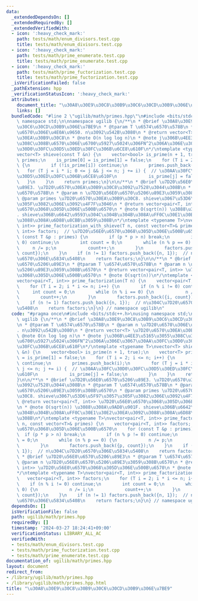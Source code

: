 ```yaml
---
data:
  _extendedDependsOn: []
  _extendedRequiredBy: []
  _extendedVerifiedWith:
  - icon: ':heavy_check_mark:'
    path: tests/math/enum_divisors.test.cpp
    title: tests/math/enum_divisors.test.cpp
  - icon: ':heavy_check_mark:'
    path: tests/math/prime_enumerate.test.cpp
    title: tests/math/prime_enumerate.test.cpp
  - icon: ':heavy_check_mark:'
    path: tests/math/prime_fuctorization.test.cpp
    title: tests/math/prime_fuctorization.test.cpp
  _isVerificationFailed: false
  _pathExtension: hpp
  _verificationStatusIcon: ':heavy_check_mark:'
  attributes:
    document_title: "\u30A8\u30E9\u30C8\u30B9\u30C6\u30CD\u30B9\u306E\u7BE9"
    links: []
  bundledCode: "#line 2 \"ugilib/math/primes.hpp\"\n#include <bits/stdc++.h>\nusing\
    \ namespace std;\n\nnamespace ugilib {\n/**\n * @brief \u30A8\u30E9\u30C8\u30B9\
    \u30C6\u30CD\u30B9\u306E\u7BE9\n * @tparam T \u6574\u6570\u578B\n * @param n \u7D20\
    \u6570\u306E\u4E0A\u9650. n\u3092\u542B\u3080\n * @return vector<T> \u7D20\u6570\
    \u30EA\u30B9\u30C8\n * @note O(n log log n)\n * @note j\u306B\u4EE3\u5165\u3055\
    \u308C\u308B\u6570\u306E\u6700\u5927\u5024\u306FN^2\u306A\u306E\u3067\u30AA\u30FC\
    \u30D0\u30FC\u30D5\u30ED\u30FC\u306B\u6CE8\u610F\n*/\ntemplate <typename T>\n\
    vector<T> shieve(const T &n) {\n    vector<bool> is_prime(n + 1, true);\n    vector<T>\
    \ primes;\n    is_prime[0] = is_prime[1] = false;\n    for (T i = 2; i <= n; i++)\
    \ {\n        if (!is_prime[i]) continue;\n        primes.push_back(i);\n     \
    \   for (T j = i * i; 0 <= j && j <= n; j += i) {  // \u30AA\u30FC\u30D0\u30FC\
    \u30D5\u30ED\u30FC\u306B\u6CE8\u610F\n            is_prime[j] = false;\n     \
    \   }\n    }\n    return primes;\n}\n\n/**\n * @brief \u7D20\u56E0\u6570\u5206\
    \u89E3. \u7D20\u6570\u30EA\u30B9\u30C8\u3092\u7528\u3044\u308B\n * @tparam T \u6574\
    \u6570\u578B\n * @param n \u7D20\u56E0\u6570\u5206\u89E3\u3059\u308B\u6570\n *\
    \ @param primes \u7D20\u6570\u30EA\u30B9\u30C8. shieve\u3067\u53D6\u5F97\u3057\
    \u305F\u3082\u306E\u3092\u4F7F\u3046\n * @return vector<pair<T, int>> \u7D20\u56E0\
    \u6570\u3068\u305D\u306E\u500B\u6570\n * @note O(sqrt(n)) \u3088\u308A\u9AD8\u901F\
    . shieve\u306B\u6642\u9593\u304C\u304B\u304B\u308A\uFF0C\u30E1\u30E2\u30EA\u3092\
    \u3088\u308A\u6D88\u8CBB\u3059\u308B\n*/\ntemplate <typename T>\nvector<pair<T,\
    \ int>> prime_factorization_with_shieve(T n, const vector<T>& primes) {\n    vector<pair<T,\
    \ int>> factors;  // \u7D20\u56E0\u6570\u3068\u305D\u306E\u500B\u6570\n    for\
    \ (const T &p : primes) {\n        if (p * p > n) break;\n        if (n % p !=\
    \ 0) continue;\n        int count = 0;\n        while (n % p == 0) {\n       \
    \     n /= p;\n            count++;\n        }\n        factors.push_back({p,\
    \ count});\n    }\n    if (n != 1) factors.push_back({n, 1});  // n\u304C\u7D20\
    \u6570\u306E\u5834\u5408\n    return factors;\n}\n\n/**\n * @brief \u7D20\u56E0\
    \u6570\u5206\u89E3\n * @tparam T \u6574\u6570\u578B\n * @param n \u7D20\u56E0\u6570\
    \u5206\u89E3\u3059\u308B\u6570\n * @return vector<pair<T, int>> \u7D20\u56E0\u6570\
    \u3068\u305D\u306E\u500B\u6570\n * @note O(sqrt(n))\n*/\ntemplate <typename T>\n\
    vector<pair<T, int>> prime_factorization(T n) {\n    vector<pair<T, int>> factors;\n\
    \    for (T i = 2; i * i <= n; i++) {\n        if (n % i != 0) continue;\n   \
    \     int count = 0;\n        while (n % i == 0) {\n            n /= i;\n    \
    \        count++;\n        }\n        factors.push_back({i, count});\n    }\n\
    \    if (n != 1) factors.push_back({n, 1});  // n\u304C\u7D20\u6570\u306E\u5834\
    \u5408\n    return factors;\n}\n} // namespace ugilib\n"
  code: "#pragma once\n#include <bits/stdc++.h>\nusing namespace std;\n\nnamespace\
    \ ugilib {\n/**\n * @brief \u30A8\u30E9\u30C8\u30B9\u30C6\u30CD\u30B9\u306E\u7BE9\
    \n * @tparam T \u6574\u6570\u578B\n * @param n \u7D20\u6570\u306E\u4E0A\u9650\
    . n\u3092\u542B\u3080\n * @return vector<T> \u7D20\u6570\u30EA\u30B9\u30C8\n *\
    \ @note O(n log log n)\n * @note j\u306B\u4EE3\u5165\u3055\u308C\u308B\u6570\u306E\
    \u6700\u5927\u5024\u306FN^2\u306A\u306E\u3067\u30AA\u30FC\u30D0\u30FC\u30D5\u30ED\
    \u30FC\u306B\u6CE8\u610F\n*/\ntemplate <typename T>\nvector<T> shieve(const T\
    \ &n) {\n    vector<bool> is_prime(n + 1, true);\n    vector<T> primes;\n    is_prime[0]\
    \ = is_prime[1] = false;\n    for (T i = 2; i <= n; i++) {\n        if (!is_prime[i])\
    \ continue;\n        primes.push_back(i);\n        for (T j = i * i; 0 <= j &&\
    \ j <= n; j += i) {  // \u30AA\u30FC\u30D0\u30FC\u30D5\u30ED\u30FC\u306B\u6CE8\
    \u610F\n            is_prime[j] = false;\n        }\n    }\n    return primes;\n\
    }\n\n/**\n * @brief \u7D20\u56E0\u6570\u5206\u89E3. \u7D20\u6570\u30EA\u30B9\u30C8\
    \u3092\u7528\u3044\u308B\n * @tparam T \u6574\u6570\u578B\n * @param n \u7D20\u56E0\
    \u6570\u5206\u89E3\u3059\u308B\u6570\n * @param primes \u7D20\u6570\u30EA\u30B9\
    \u30C8. shieve\u3067\u53D6\u5F97\u3057\u305F\u3082\u306E\u3092\u4F7F\u3046\n *\
    \ @return vector<pair<T, int>> \u7D20\u56E0\u6570\u3068\u305D\u306E\u500B\u6570\
    \n * @note O(sqrt(n)) \u3088\u308A\u9AD8\u901F. shieve\u306B\u6642\u9593\u304C\
    \u304B\u304B\u308A\uFF0C\u30E1\u30E2\u30EA\u3092\u3088\u308A\u6D88\u8CBB\u3059\
    \u308B\n*/\ntemplate <typename T>\nvector<pair<T, int>> prime_factorization_with_shieve(T\
    \ n, const vector<T>& primes) {\n    vector<pair<T, int>> factors;  // \u7D20\u56E0\
    \u6570\u3068\u305D\u306E\u500B\u6570\n    for (const T &p : primes) {\n      \
    \  if (p * p > n) break;\n        if (n % p != 0) continue;\n        int count\
    \ = 0;\n        while (n % p == 0) {\n            n /= p;\n            count++;\n\
    \        }\n        factors.push_back({p, count});\n    }\n    if (n != 1) factors.push_back({n,\
    \ 1});  // n\u304C\u7D20\u6570\u306E\u5834\u5408\n    return factors;\n}\n\n/**\n\
    \ * @brief \u7D20\u56E0\u6570\u5206\u89E3\n * @tparam T \u6574\u6570\u578B\n *\
    \ @param n \u7D20\u56E0\u6570\u5206\u89E3\u3059\u308B\u6570\n * @return vector<pair<T,\
    \ int>> \u7D20\u56E0\u6570\u3068\u305D\u306E\u500B\u6570\n * @note O(sqrt(n))\n\
    */\ntemplate <typename T>\nvector<pair<T, int>> prime_factorization(T n) {\n \
    \   vector<pair<T, int>> factors;\n    for (T i = 2; i * i <= n; i++) {\n    \
    \    if (n % i != 0) continue;\n        int count = 0;\n        while (n % i ==\
    \ 0) {\n            n /= i;\n            count++;\n        }\n        factors.push_back({i,\
    \ count});\n    }\n    if (n != 1) factors.push_back({n, 1});  // n\u304C\u7D20\
    \u6570\u306E\u5834\u5408\n    return factors;\n}\n} // namespace ugilib\n"
  dependsOn: []
  isVerificationFile: false
  path: ugilib/math/primes.hpp
  requiredBy: []
  timestamp: '2024-03-27 18:24:41+09:00'
  verificationStatus: LIBRARY_ALL_AC
  verifiedWith:
  - tests/math/enum_divisors.test.cpp
  - tests/math/prime_fuctorization.test.cpp
  - tests/math/prime_enumerate.test.cpp
documentation_of: ugilib/math/primes.hpp
layout: document
redirect_from:
- /library/ugilib/math/primes.hpp
- /library/ugilib/math/primes.hpp.html
title: "\u30A8\u30E9\u30C8\u30B9\u30C6\u30CD\u30B9\u306E\u7BE9"
---
```

